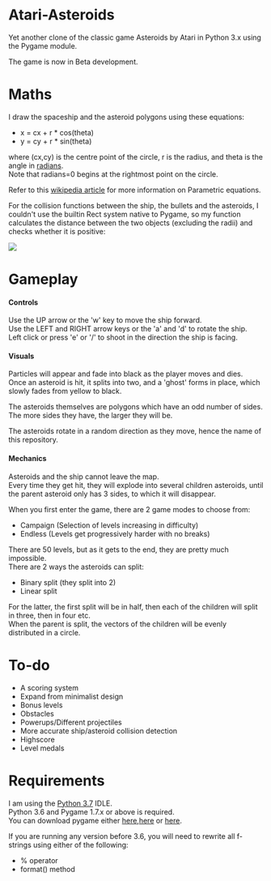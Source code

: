 # Atari-Asteroids
Yet another clone of the classic game Asteroids by Atari in Python 3.x using the Pygame module.

The game is now in Beta development.

# Maths
I draw the spaceship and the asteroid polygons using these equations:
- x = cx + r * cos(theta)
- y = cy + r * sin(theta)

where (cx,cy) is the centre point of the circle, r is the radius, and theta is the angle in [radians](https://en.wikipedia.org/wiki/Radian).\
Note that radians=0 begins at the rightmost point on the circle.

Refer to this [wikipedia article](http://en.wikipedia.org/wiki/Circle#Equations) for more information on Parametric equations.

For the collision functions between the ship, the bullets and the asteroids, I couldn't use the builtin Rect system native to Pygame, so my function calculates the distance between the two objects (excluding the radii) and checks whether it is positive:

![](https://latex.codecogs.com/gif.latex?\sqrt{(ship.x-rock.x)^{2}&plus;(ship.y-rock.y)^{2}}&space;-&space;r1&space;-&space;r2&space;<&space;0)

# Gameplay

#### Controls
Use the UP arrow or the 'w' key to move the ship forward.\
Use the LEFT and RIGHT arrow keys or the 'a' and 'd' to rotate the ship.\
Left click or press 'e' or '/' to shoot in the direction the ship is facing.

#### Visuals
Particles will appear and fade into black as the player moves and dies.\
Once an asteroid is hit, it splits into two, and a 'ghost' forms in place, which slowly fades from yellow to black.

The asteroids themselves are polygons which have an odd number of sides.\
The more sides they have, the larger they will be.

The asteroids rotate in a random direction as they move, hence the name of this repository.

#### Mechanics
Asteroids and the ship cannot leave the map.\
Every time they get hit, they will explode into several children asteroids, until the parent asteroid only has 3 sides, to which it will disappear.

When you first enter the game, there are 2 game modes to choose from:
- Campaign (Selection of levels increasing in difficulty)
- Endless (Levels get progressively harder with no breaks)

There are 50 levels, but as it gets to the end, they are pretty much impossible.\
There are 2 ways the asteroids can split:
- Binary split (they split into 2)
- Linear split

For the latter, the first split will be in half, then each of the children will split in three, then in four etc.\
When the parent is split, the vectors of the children will be evenly distributed in a circle.

# To-do
- A scoring system
- Expand from minimalist design
- Bonus levels
- Obstacles
- Powerups/Different projectiles
- More accurate ship/asteroid collision detection
- Highscore
- Level medals

# Requirements
I am using the [Python 3.7](https://www.python.org/downloads/release/python-370/) IDLE.\
Python 3.6 and Pygame 1.7.x or above is required.\
You can download pygame either [here](https://www.pygame.org/download.shtml),[here](https://bitbucket.org/pygame/pygame/downloads/) or [here](https://www.lfd.uci.edu/~gohlke/pythonlibs/#pygame).

If you are running any version before 3.6, you will need to rewrite all f-strings using either of the following:
- % operator
- format() method
